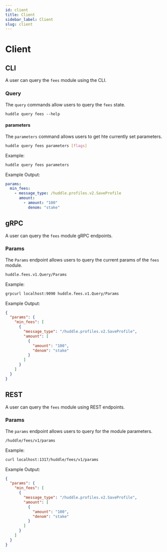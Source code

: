 ```yaml
---
id: client
title: Client
sidebar_label: Client
slug: client
---
```


# Client 

## CLI

A user can query the `fees` module using the CLI. 

### Query

The `query` commands allow users to query the `fees` state.

```
huddle query fees --help
```

#### parameters
The `parameters` command allows users to get hte currently set parameters.

```bash
huddle query fees parameters [flags]
```

Example:
```bash
huddle query fees parameters
```

Example Output:
```yaml
params:
  min_fees:
    - message_type: /huddle.profiles.v2.SaveProfile
      amount: 
        - amount: "100"
          denom: "stake"
```

## gRPC 
A user can query the `fees` module gRPC endpoints. 

### Params
The `Params` endpoint allows users to query the current params of the `fees` module.

```bash
huddle.fees.v1.Query/Params
```

Example:
```bash
grpcurl localhost:9090 huddle.fees.v1.Query/Params
```

Example Output: 
```json
{
  "params": {
    "min_fees": [
      {
        "message_type": "/huddle.profiles.v2.SaveProfile",
        "amount": [
          {
            "amount": "100",
            "denom": "stake"
          }
        ]
      }
    ]
  }
}
```

## REST 
A user can query the `fees` module using REST endpoints.

### Params
The `params` endpoint allows users to query for the module parameters.

```bash
/huddle/fees/v1/params
```

Example: 
```bash
curl localhost:1317/huddle/fees/v1/params
```

Example Output:
```json
{
  "params": {
    "min_fees": [
      {
        "message_type": "/huddle.profiles.v2.SaveProfile",
        "amount": [
          {
            "amount": "100",
            "denom": "stake"
          }
        ]
      }
    ]
  }
}
```
